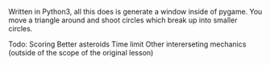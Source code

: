 Written in Python3, all this does is generate a window inside of pygame.
You move a triangle around and shoot circles which break up into smaller circles.

Todo: 
Scoring
Better asteroids
Time limit
Other intererseting mechanics 
(outside of the scope of the original lesson) 
